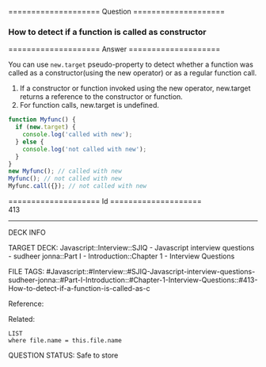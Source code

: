 ==================== Question ====================  

### How to detect if a function is called as constructor  

==================== Answer ====================  

You can use `new.target` pseudo-property to detect whether a function was called
as a constructor(using the new operator) or as a regular function call.

1. If a constructor or function invoked using the new operator, new.target
   returns a reference to the constructor or function.
2. For function calls, new.target is undefined.

```javascript
function Myfunc() {
  if (new.target) {
    console.log('called with new');
  } else {
    console.log('not called with new');
  }
}
new Myfunc(); // called with new
Myfunc(); // not called with new
Myfunc.call({}); // not called with new
```

==================== Id ====================  
413
<!--ID: 1707879819481-->

---

DECK INFO

TARGET DECK: Javascript::Interview::SJIQ - Javascript interview questions - sudheer jonna::Part I - Introduction::Chapter 1 - Interview Questions

FILE TAGS: #Javascript::#Interview::#SJIQ-Javascript-interview-questions-sudheer-jonna::#Part-I-Introduction::#Chapter-1-Interview-Questions::#413-How-to-detect-if-a-function-is-called-as-c

Reference:

Related:

```dataview
LIST
where file.name = this.file.name
```
QUESTION STATUS: Safe to store
